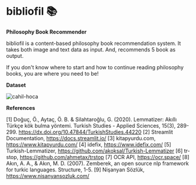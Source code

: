 # bibliofil 📚
**Philosophy Book Recommender**

bibliofil is a content-based philosophy book recommendation system. It takes both image and text data as input. And, recommends 5 book as output.

If you don't know where to start and how to continue reading philosophy books, you are where you need to be!

**Dataset**

![cahil-hoca](https://github.com/gokcegok/bibliofil/assets/53365726/d7e5686a-444b-49ec-acc7-799eb6034e8c)

**References**

[1] Doğuç, Ö., Aytaç, Ö. B. & Silahtaroğlu, G. (2020). Lemmatizer: Akıllı Türkçe kök bulma yöntemi.
Turkish Studies - Applied Sciences, 15(3), 289-299. https://dx.doi.org/10.47844/TurkishStudies.44220
[2] Streamlit Documentation, https://docs.streamlit.io/
[3] kitapyurdu.com, https://www.kitapyurdu.com/
[4] idefix, https://www.idefix.com/
[5] Turkish-Lemmatizer, https://github.com/akoksal/Turkish-Lemmatizer
[6] tr-stop, https://github.com/ahmetax/trstop
[7] OCR API, https://ocr.space/
[8] Akın, A. A., & Akın, M. D. (2007). Zemberek, an open source nlp framework for turkic languages.
Structure, 1-5.
[9] Nişanyan Sözlük, https://www.nisanyansozluk.com/
